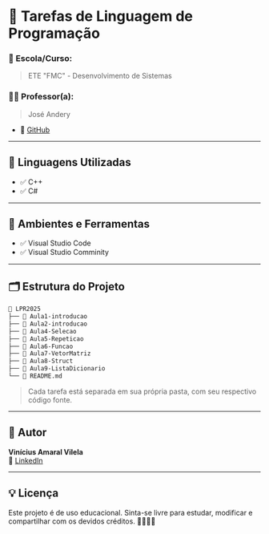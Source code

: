 # 📘 Tarefas de Linguagem de Programação

### 🏫 Escola/Curso:
> ETE "FMC" - Desenvolvimento de Sistemas

### 👨‍🏫 Professor(a):
> José Andery
- 🔗 [GitHub](https://github.com/joseandery)

---

## 🚀 Linguagens Utilizadas

- ✅ C++
- ✅ C#

---

## 🧪 Ambientes e Ferramentas

- ✅ Visual Studio Code
- ✅ Visual Studio Comminity

---

## 🗂️ Estrutura do Projeto

```bash
📁 LPR2025
├── 📁 Aula1-introducao
├── 📁 Aula2-introducao
├── 📁 Aula4-Selecao
├── 📁 Aula5-Repeticao
├── 📁 Aula6-Funcao
├── 📁 Aula7-VetorMatriz
├── 📁 Aula8-Struct
├── 📁 Aula9-ListaDicionario
└── 📄 README.md 
```

> Cada tarefa está separada em sua própria pasta, com seu respectivo código fonte.

---

## 👤 Autor

**Vinícius Amaral Vilela**  
🔗 [LinkedIn](https://www.linkedin.com/in/vin%C3%ADcius-amaral-vilela-b57549362?utm_source=share&utm_campaign=share_via&utm_content=profile&utm_medium=ios_app)

---

## 💡 Licença

Este projeto é de uso educacional. Sinta-se livre para estudar, modificar e compartilhar com os devidos créditos. 👩‍💻👨‍💻
